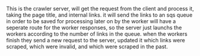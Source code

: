 This is the crawler server, will get the request from the client and process it, taking the page title, and internal links.
it will send the links to an sqs queue in order to be saved for processing later on by the worker
will have a seperate route for the worker responses, so the server just launchs the workers according to the number of links in the queue.
when the workers finish they send a new request to the server, updated it which links were scraped, which were invalid, and which were scraped in the past.
